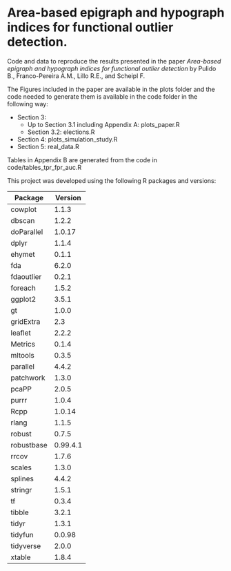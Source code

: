 # Area-based epigraph and hypograph indices for functional outlier detection.

Code and data to reproduce the results presented in the paper 
*Area-based epigraph and hypograph indices for functional outlier detection* 
by Pulido B., Franco-Pereira A.M., Lillo R.E., and Scheipl F.

The Figures included in the paper are available in the plots folder and the code
needed to generate them is available in the code folder in the following way:

- Section 3:
  - Up to Section 3.1 including Appendix A: plots_paper.R
  - Section 3.2: elections.R
- Section 4: plots_simulation_study.R
- Section 5: real_data.R

Tables in Appendix B are generated from the code in code/tables_tpr_fpr_auc.R

This project was developed using the following R packages and versions:

| Package      | Version  |
|--------------|----------|
| cowplot      | 1.1.3    |
| dbscan       | 1.2.2    |
| doParallel   | 1.0.17   |
| dplyr        | 1.1.4    |
| ehymet       | 0.1.1    |
| fda          | 6.2.0    |
| fdaoutlier   | 0.2.1    |
| foreach      | 1.5.2    |
| ggplot2      | 3.5.1    |
| gt           | 1.0.0    |
| gridExtra    | 2.3      |
| leaflet      | 2.2.2    |
| Metrics      | 0.1.4    |
| mltools      | 0.3.5    |
| parallel     | 4.4.2    |
| patchwork    | 1.3.0    |
| pcaPP        | 2.0.5    |
| purrr        | 1.0.4    |
| Rcpp         | 1.0.14   |
| rlang        | 1.1.5    |
| robust       | 0.7.5    |
| robustbase   | 0.99.4.1 |
| rrcov        | 1.7.6    |
| scales       | 1.3.0    |
| splines      | 4.4.2    |
| stringr      | 1.5.1    |
| tf           | 0.3.4    |
| tibble       | 3.2.1    |
| tidyr        | 1.3.1    |
| tidyfun      | 0.0.98   |
| tidyverse    | 2.0.0    |
| xtable       | 1.8.4    |


